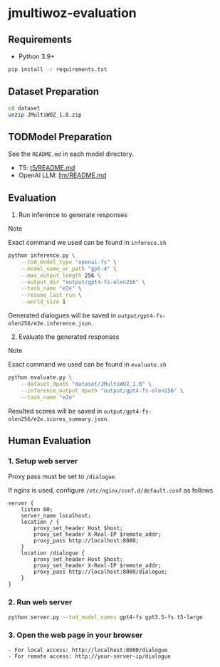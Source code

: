 # jmultiwoz-evaluation
## Requirements
- Python 3.9+
```bash
pip install -r requirements.txt
```

## Dataset Preparation
```bash
cd dataset
unzip JMultiWOZ_1.0.zip
```

## TODModel Preparation
See the `README.md` in each model directory.
- T5: [t5/README.md](t5/README.md)
- OpenAI LLM: [llm/README.md](llm/README.md)

## Evaluation
1. Run inference to generate responses
> [!NOTE]
> Exact command we used can be found in `inferece.sh`

```bash
python inference.py \
    --tod_model_type "openai-fs" \
    --model_name_or_path "gpt-4" \
    --max_output_length 256 \
    --output_dir "output/gpt4-fs-olen256" \
    --task_name "e2e" \
    --resume_last_run \
    --world_size 1
```
Generated dialogues will be saved in `output/gpt4-fs-olen256/e2e.inference.json`.

2. Evaluate the generated responses
> [!NOTE]
> Exact command we used can be found in `evaluate.sh`

```bash
python evaluate.py \
    --dataset_dpath "dataset/JMultiWOZ_1.0" \
    --inference_output_dpath "output/gpt4-fs-olen256" \
    --task_name "e2e"
```
Resulted scores will be saved in `output/gpt4-fs-olen256/e2e.scores_summary.json`.

## Human Evaluation
### 1. Setup web server
Proxy pass must be set to `/dialogue`.

If nginx is used, configure `/etc/nginx/conf.d/default.conf` as follows

```nginx
server {
    listen 80;
    server_name localhost;
    location / {
        proxy_set_header Host $host;
        proxy_set_header X-Real-IP $remote_addr;
        proxy_pass http://localhost:8080;
    }
    location /dialogue {
        proxy_set_header Host $host;
        proxy_set_header X-Real-IP $remote_addr;
        proxy_pass http://localhost:8080/dialogue;
    }
}
```

### 2. Run web server

```bash
python server.py --tod_model_names gpt4-fs gpt3.5-fs t5-large
```

### 3. Open the web page in your browser
    - For local access: http://localhost:8080/dialogue
    - For remote access: http://your-server-ip/dialogue
